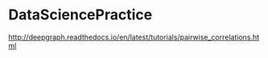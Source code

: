 # DataSciencePractice

http://deepgraph.readthedocs.io/en/latest/tutorials/pairwise_correlations.html


